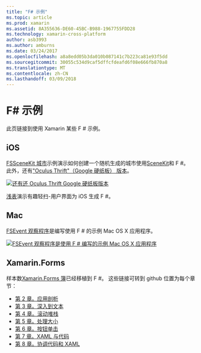 ```yaml
---
title: "F# 示例"
ms.topic: article
ms.prod: xamarin
ms.assetid: 8A355636-DE60-45BC-B988-1967755FDD28
ms.technology: xamarin-cross-platform
author: asb3993
ms.author: amburns
ms.date: 03/24/2017
ms.openlocfilehash: a8a8edd05b3da010b087141c7b223ca81e93f5dd
ms.sourcegitcommit: 30055c534d9caf5dffcfdeafd6f08e666fb870a8
ms.translationtype: MT
ms.contentlocale: zh-CN
ms.lasthandoff: 03/09/2018
---
```

# <a name="f-samples"></a>F# 示例

此页链接到使用 Xamarin 某些 F # 示例。

## <a name="ios"></a>iOS

[FSSceneKit 城市](https://developer.xamarin.com/samples/monotouch/ios8/FSSceneKit/)示例演示如何创建一个随机生成的城市使用[SceneKit](https://developer.xamarin.com/api/namespace/SceneKit/)和 F #。 此外，还有["Oculus Thrift"（Google 硬纸板） 版本](https://developer.xamarin.com/samples/monotouch/ios8/SceneKitFSharp/)。

[![](samples-images/fxscenekit-sml.png "还有还 Oculus Thrift Google 硬纸板版本")](samples-images/fxscenekit.png#lightbox)

[浅表](https://github.com/dvdsgl/shallow)演示有趣轻扫-用户界面为 iOS 生成 F #。

## <a name="mac"></a>Mac

[FSEvent 观察程序](https://developer.xamarin.com/samples/mac/FSEvents/)是编写使用 F # 的示例 Mac OS X 应用程序。

[![](samples-images/fsevents-sml.png "FSEvent 观察程序是使用 F # 编写的示例 Mac OS X 应用程序")](samples-images/fsevents.png#lightbox)

## <a name="xamarinforms"></a>Xamarin.Forms

样本数[Xamarin.Forms 簿](~/xamarin-forms/creating-mobile-apps-xamarin-forms/index.md)已经移植到 F #。 这些链接可转到 github 位置为每个章节：

- [第 2 章。应用剖析](https://github.com/xamarin/xamarin-forms-book-samples/tree/master/Chapter02/FS)
- [第 3 章。深入到文本](https://github.com/xamarin/xamarin-forms-book-samples/tree/master/Chapter03/FS)
- [第 4 章。滚动堆栈](https://github.com/xamarin/xamarin-forms-book-samples/tree/master/Chapter04/FS)
- [第 5 章。处理大小](https://github.com/xamarin/xamarin-forms-book-samples/tree/master/Chapter05/FS)
- [第 6 章。按钮单击](https://github.com/xamarin/xamarin-forms-book-samples/tree/master/Chapter06/FS)
- [第 7 章。XAML 与代码](https://github.com/xamarin/xamarin-forms-book-samples/tree/master/Chapter07/FS/CodePlusXaml)
- [第 8 章。协调代码和 XAML](https://github.com/xamarin/xamarin-forms-book-samples/tree/master/Chapter08/FS/XamlKeypad)

